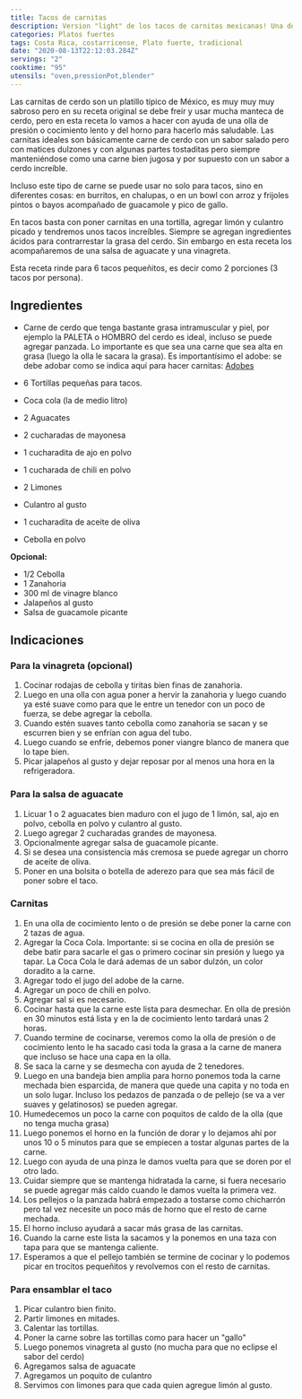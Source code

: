 ```yaml
---
title: Tacos de carnitas
description: Version "light" de los tacos de carnitas mexicanas! Una delicia que tienes que intentar!
categories: Platos fuertes
tags: Costa Rica, costarricense, Plato fuerte, tradicional
date: "2020-08-13T22:12:03.284Z"
servings: "2"
cooktime: "95"
utensils: "oven,pressionPot,blender"
---
```


Las carnitas de cerdo son un platillo típico de México, es muy muy muy sabroso pero en su receta original se debe freír y usar mucha manteca de cerdo, pero en esta receta lo vamos a hacer con ayuda de una olla de presión o cocimiento lento y del horno para hacerlo más saludable. Las carnitas ideales son básicamente carne de cerdo con un sabor salado pero con matices dulzones y con algunas partes tostaditas pero siempre manteniéndose como una carne bien jugosa y por supuesto con un sabor a cerdo increíble.

Incluso este tipo de carne se puede usar no solo para tacos, sino en diferentes cosas: en burritos, en chalupas, o en un bowl con arroz y frijoles pintos o bayos acompañado de guacamole y pico de gallo.

En tacos basta con poner carnitas en una tortilla, agregar limón y culantro picado y tendremos unos tacos increíbles. Siempre se agregan ingredientes ácidos para contrarrestar la grasa del cerdo. Sin embargo en esta receta los acompañaremos de una salsa de aguacate y una vinagreta.

Esta receta rinde para 6 tacos pequeñitos, es decir como 2 porciones (3 tacos por persona).

## Ingredientes

- Carne de cerdo que tenga bastante grasa intramuscular y piel, por ejemplo la PALETA o HOMBRO del cerdo es ideal, incluso se puede agregar panzada. Lo importante es que sea una carne que sea alta en grasa (luego la olla le sacara la grasa). Es importantísimo el adobe: se debe adobar como se indica aquí para hacer carnitas: [Adobes](/Adobes/#carnitas)

- 6 Tortillas pequeñas para tacos.
- Coca cola (la de medio litro)
- 2 Aguacates
- 2 cucharadas de mayonesa
- 1 cucharadita de ajo en polvo
- 1 cucharada de chili en polvo
- 2 Limones
- Culantro al gusto
- 1 cucharadita de aceite de oliva
- Cebolla en polvo

**Opcional:**

- 1/2 Cebolla
- 1 Zanahoria
- 300 ml de vinagre blanco
- Jalapeños al gusto
- Salsa de guacamole picante

## Indicaciones

### Para la vinagreta (opcional)

1. Cocinar rodajas de cebolla y tiritas bien finas de zanahoria.
2. Luego en una olla con agua poner a hervir la zanahoria y luego cuando ya esté suave como para que le entre un tenedor con un poco de fuerza, se debe agregar la cebolla.
3. Cuando estén suaves tanto cebolla como zanahoria se sacan y se escurren bien y se enfrían con agua del tubo.
4. Luego cuando se enfríe, debemos poner viangre blanco de manera que lo tape bien.
5. Picar jalapeños al gusto y dejar reposar por al menos una hora en la refrigeradora.

### Para la salsa de aguacate

1. Licuar 1 o 2 aguacates bien maduro con el jugo de 1 limón, sal, ajo en polvo,  cebolla en polvo y culantro al gusto.
2. Luego agregar 2 cucharadas grandes de mayonesa.
3. Opcionalmente agregar salsa de guacamole picante.
4. Si se desea una consistencia más cremosa se puede agregar un chorro de aceite de oliva.
5. Poner en una bolsita o botella de aderezo para que sea más fácil de poner sobre el taco.

### Carnitas

1. En una olla de cocimiento lento o de presión se debe poner la carne con 2 tazas de agua.
2. Agregar la Coca Cola. Importante: si se cocina en olla de presión se debe batir para sacarle el gas o primero cocinar sin presión y luego ya tapar. La Coca Cola le dará ademas de un sabor dulzón, un color doradito a la carne.
3. Agregar todo el jugo del adobe de la carne.
4. Agregar un poco de chili en polvo.
5. Agregar sal si es necesario.
6. Cocinar hasta que la carne este lista para desmechar. En olla de presión en 30 minutos está lista y en la de cocimiento lento tardará unas 2 horas.
7. Cuando termine de cocinarse, veremos como la olla de presión o de cocimiento lento le ha sacado casi toda la grasa a la carne de manera que incluso se hace una capa en la olla.
8. Se saca la carne y se desmecha con ayuda de 2 tenedores.
9. Luego en una bandeja bien amplia para horno ponemos toda la carne mechada bien esparcida, de manera que quede una capita y no toda en un solo lugar. Incluso los pedazos de panzada o de pellejo (se va a ver suaves y gelatinosos) se pueden agregar.
10. Humedecemos un poco la carne con poquitos de caldo de la olla (que no tenga mucha grasa)
11. Luego ponemos el horno en la función de dorar y lo dejamos ahí por unos 10 o 5 minutos para que se empiecen a tostar algunas partes de la carne.
12. Luego con ayuda de una pinza le damos vuelta para que se doren por el otro lado.
13. Cuidar siempre que se mantenga hidratada la carne, si fuera necesario se puede agregar más caldo cuando le damos vuelta la primera vez.
14. Los pellejos o la panzada habrá empezado a tostarse como chicharrón pero tal vez necesite un poco más de horno que el resto de carne mechada.
15. El horno incluso ayudará a sacar más grasa de las carnitas.
16. Cuando la carne este lista la sacamos y la ponemos en una taza con tapa para que se mantenga caliente.
17. Esperamos a que el pellejo también se termine de cocinar y lo podemos picar en trocitos pequeñitos y revolvemos con el resto de carnitas.

### Para ensamblar el taco

1. Picar culantro bien finito.
2. Partir limones en mitades.
3. Calentar las tortillas.
4. Poner la carne sobre las tortillas como para hacer un "gallo"
5. Luego ponemos vinagreta al gusto (no mucha para que no eclipse el sabor del cerdo)
6. Agregamos salsa de aguacate
7. Agregamos un poquito de culantro
8. Servimos con limones para que cada quien agregue limón al gusto.
